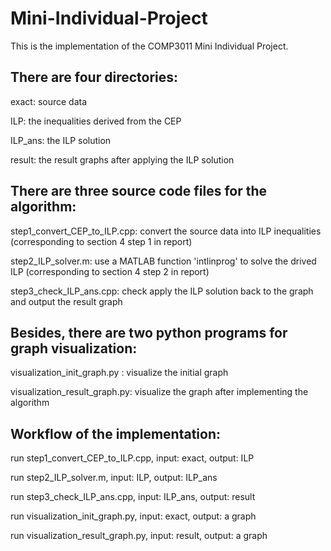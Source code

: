 # Mini-Individual-Project
 
This is the implementation of the COMP3011 Mini Individual Project.

## There are four directories:
 exact: source data
 
 ILP: the inequalities derived from the CEP
 
 ILP_ans: the ILP solution
 
 result: the result graphs after applying the ILP solution
 
## There are three source code files for the algorithm:
 step1_convert_CEP_to_ILP.cpp: convert the source data into ILP inequalities (corresponding to section 4 step 1 in report)
 
 step2_ILP_solver.m: use a MATLAB function 'intlinprog' to solve the drived ILP (corresponding to section 4 step 2 in report)
 
 step3_check_ILP_ans.cpp: check apply the ILP solution back to the graph and output the result graph

## Besides, there are two python programs for graph visualization:
 visualization_init_graph.py : visualize the initial graph
 
 visualization_result_graph.py: visualize the graph after implementing the algorithm
 
## Workflow of the implementation:
run step1_convert_CEP_to_ILP.cpp, input: exact, output: ILP

run step2_ILP_solver.m, input: ILP, output: ILP_ans

run step3_check_ILP_ans.cpp, input: ILP_ans, output: result

run visualization_init_graph.py, input: exact, output: a graph

run visualization_result_graph.py, input: result, output: a graph

